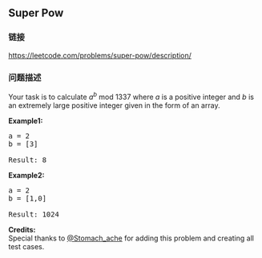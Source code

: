 ## Super Pow  
### 链接  
https://leetcode.com/problems/super-pow/description/  
### 问题描述

Your task is to calculate *a*<sup>*b*</sup> mod 1337 where *a* is a positive integer and *b* is an extremely large positive integer given in the form of an array.


**Example1:**
<pre>
a = 2
b = [3]

Result: 8
</pre>


**Example2:**
<pre>
a = 2
b = [1,0]

Result: 1024
</pre>


**Credits:**<br />Special thanks to [@Stomach_ache](https://leetcode.com/stomach_ache) for adding this problem and creating all test cases.
